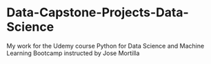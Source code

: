# Data-Capstone-Projects-Data-Science
My work for the Udemy course Python for Data Science and Machine Learning Bootcamp instructed by Jose Mortilla
